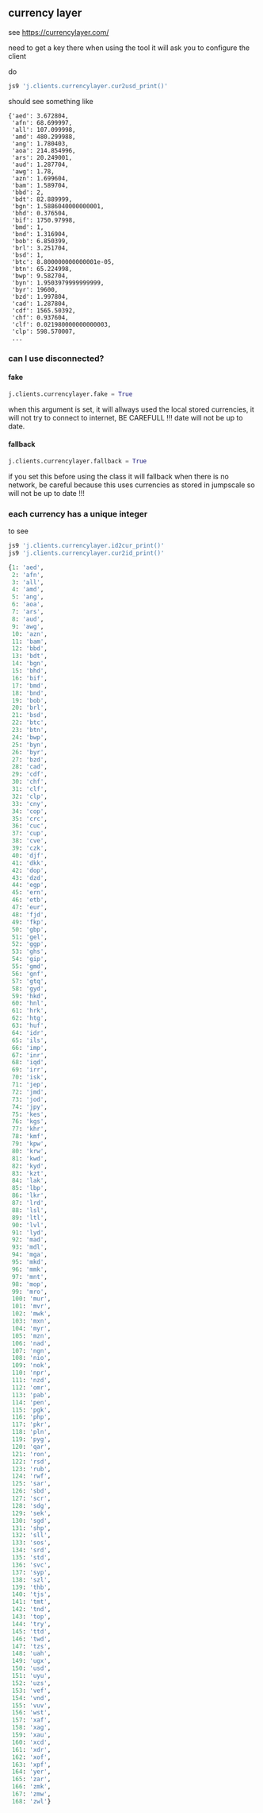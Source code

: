 
## currency layer

see https://currencylayer.com/

need to get a key there
when using the tool it will ask you to configure the client

do
```python
js9 'j.clients.currencylayer.cur2usd_print()'
```

should see something like
```
{'aed': 3.672804,
 'afn': 68.699997,
 'all': 107.099998,
 'amd': 480.299988,
 'ang': 1.780403,
 'aoa': 214.854996,
 'ars': 20.249001,
 'aud': 1.287704,
 'awg': 1.78,
 'azn': 1.699604,
 'bam': 1.589704,
 'bbd': 2,
 'bdt': 82.889999,
 'bgn': 1.5886040000000001,
 'bhd': 0.376504,
 'bif': 1750.97998,
 'bmd': 1,
 'bnd': 1.316904,
 'bob': 6.850399,
 'brl': 3.251704,
 'bsd': 1,
 'btc': 8.800000000000001e-05,
 'btn': 65.224998,
 'bwp': 9.582704,
 'byn': 1.9503979999999999,
 'byr': 19600,
 'bzd': 1.997804,
 'cad': 1.287804,
 'cdf': 1565.50392,
 'chf': 0.937604,
 'clf': 0.021980000000000003,
 'clp': 598.570007,
 ...
 ```

 ### can I use disconnected?


####  fake

```python
j.clients.currencylayer.fake = True
```


when this argument is set, it will allways used the local stored currencies,
it will not try to connect to internet, BE CAREFULL !!! date will not be up to date.

####  fallback

```python
j.clients.currencylayer.fallback = True
```

if you set this before using the class it will fallback when there is no network,
be careful because this uses currencies as stored in jumpscale so will not be up to date !!!




 ### each currency has a unique integer

 to see

```bash
js9 'j.clients.currencylayer.id2cur_print()'
js9 'j.clients.currencylayer.cur2id_print()'
```


```python
{1: 'aed',
 2: 'afn',
 3: 'all',
 4: 'amd',
 5: 'ang',
 6: 'aoa',
 7: 'ars',
 8: 'aud',
 9: 'awg',
 10: 'azn',
 11: 'bam',
 12: 'bbd',
 13: 'bdt',
 14: 'bgn',
 15: 'bhd',
 16: 'bif',
 17: 'bmd',
 18: 'bnd',
 19: 'bob',
 20: 'brl',
 21: 'bsd',
 22: 'btc',
 23: 'btn',
 24: 'bwp',
 25: 'byn',
 26: 'byr',
 27: 'bzd',
 28: 'cad',
 29: 'cdf',
 30: 'chf',
 31: 'clf',
 32: 'clp',
 33: 'cny',
 34: 'cop',
 35: 'crc',
 36: 'cuc',
 37: 'cup',
 38: 'cve',
 39: 'czk',
 40: 'djf',
 41: 'dkk',
 42: 'dop',
 43: 'dzd',
 44: 'egp',
 45: 'ern',
 46: 'etb',
 47: 'eur',
 48: 'fjd',
 49: 'fkp',
 50: 'gbp',
 51: 'gel',
 52: 'ggp',
 53: 'ghs',
 54: 'gip',
 55: 'gmd',
 56: 'gnf',
 57: 'gtq',
 58: 'gyd',
 59: 'hkd',
 60: 'hnl',
 61: 'hrk',
 62: 'htg',
 63: 'huf',
 64: 'idr',
 65: 'ils',
 66: 'imp',
 67: 'inr',
 68: 'iqd',
 69: 'irr',
 70: 'isk',
 71: 'jep',
 72: 'jmd',
 73: 'jod',
 74: 'jpy',
 75: 'kes',
 76: 'kgs',
 77: 'khr',
 78: 'kmf',
 79: 'kpw',
 80: 'krw',
 81: 'kwd',
 82: 'kyd',
 83: 'kzt',
 84: 'lak',
 85: 'lbp',
 86: 'lkr',
 87: 'lrd',
 88: 'lsl',
 89: 'ltl',
 90: 'lvl',
 91: 'lyd',
 92: 'mad',
 93: 'mdl',
 94: 'mga',
 95: 'mkd',
 96: 'mmk',
 97: 'mnt',
 98: 'mop',
 99: 'mro',
 100: 'mur',
 101: 'mvr',
 102: 'mwk',
 103: 'mxn',
 104: 'myr',
 105: 'mzn',
 106: 'nad',
 107: 'ngn',
 108: 'nio',
 109: 'nok',
 110: 'npr',
 111: 'nzd',
 112: 'omr',
 113: 'pab',
 114: 'pen',
 115: 'pgk',
 116: 'php',
 117: 'pkr',
 118: 'pln',
 119: 'pyg',
 120: 'qar',
 121: 'ron',
 122: 'rsd',
 123: 'rub',
 124: 'rwf',
 125: 'sar',
 126: 'sbd',
 127: 'scr',
 128: 'sdg',
 129: 'sek',
 130: 'sgd',
 131: 'shp',
 132: 'sll',
 133: 'sos',
 134: 'srd',
 135: 'std',
 136: 'svc',
 137: 'syp',
 138: 'szl',
 139: 'thb',
 140: 'tjs',
 141: 'tmt',
 142: 'tnd',
 143: 'top',
 144: 'try',
 145: 'ttd',
 146: 'twd',
 147: 'tzs',
 148: 'uah',
 149: 'ugx',
 150: 'usd',
 151: 'uyu',
 152: 'uzs',
 153: 'vef',
 154: 'vnd',
 155: 'vuv',
 156: 'wst',
 157: 'xaf',
 158: 'xag',
 159: 'xau',
 160: 'xcd',
 161: 'xdr',
 162: 'xof',
 163: 'xpf',
 164: 'yer',
 165: 'zar',
 166: 'zmk',
 167: 'zmw',
 168: 'zwl'}
```
